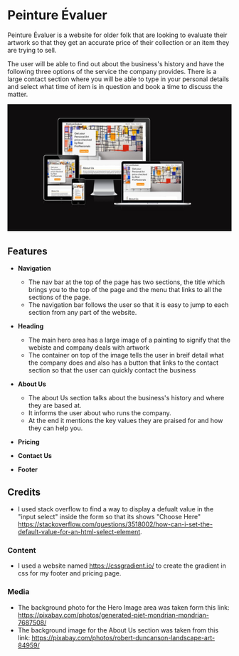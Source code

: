 # __Peinture Évaluer__

Peinture Évaluer is a website for older folk that are looking to evaluate their artwork so that they get an accurate price of their collection or an item they are trying to sell.

The user will be able to find out about the business's history and have the following three options of the service the company provides. There is a large contact section where you will be able to type in your personal details and select what time of item is in question and book a time to discuss the matter.

![Alt text](/images/WebsiteForProjectamiresponsive.JPG)

## __Features__

- __Navigation__
    - The nav bar at the top of the page has two sections, the title which brings you to the top of the page and the menu that links to all the sections of the page.
    - The navigation bar follows the user so that it is easy to jump to each section from any part of the website.

- __Heading__
    - The main hero area has a large image of a painting to signify that the webiste and company deals with artwork
    - The container on top of the image tells the user in breif detail what the company does and also has a button that links to the contact section so that the user can quickly contact the business

- __About Us__
    - The about Us section talks about the business's history and where they are based at.
    - It informs the user about who runs the company.
    - At the end it mentions the key values they are praised for and how they can help you.

- __Pricing__

- __Contact Us__

- __Footer__

## __Credits__

- I used stack overflow to find a way to display a defualt value in the "input select"  inside the form so that its shows "Choose Here" https://stackoverflow.com/questions/3518002/how-can-i-set-the-default-value-for-an-html-select-element.

### __Content__

- I used a website named https://cssgradient.io/ to create the gradient in css for my footer and pricing page.

### __Media__

- The background photo for the Hero Image area was taken form this link: https://pixabay.com/photos/generated-piet-mondrian-mondrian-7687508/
- The background image for the About Us section was taken from this link: https://pixabay.com/photos/robert-duncanson-landscape-art-84959/